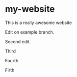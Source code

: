 # my-website

This is a really awesome website

Edit on example branch.

Second edit.

Third

Fourth

Firth
